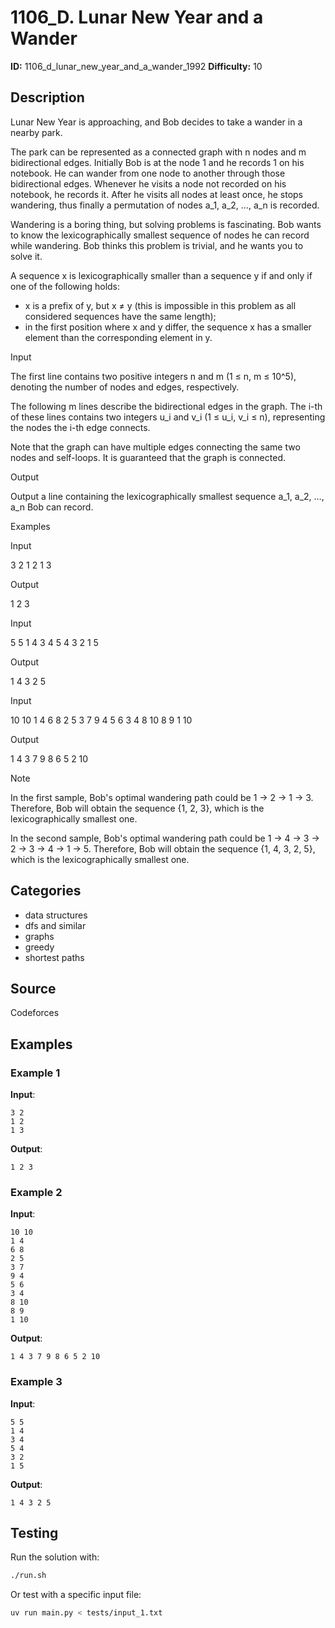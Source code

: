 # 1106_D. Lunar New Year and a Wander

**ID:** 1106_d_lunar_new_year_and_a_wander_1992
**Difficulty:** 10

## Description

Lunar New Year is approaching, and Bob decides to take a wander in a nearby park.

The park can be represented as a connected graph with n nodes and m bidirectional edges. Initially Bob is at the node 1 and he records 1 on his notebook. He can wander from one node to another through those bidirectional edges. Whenever he visits a node not recorded on his notebook, he records it. After he visits all nodes at least once, he stops wandering, thus finally a permutation of nodes a_1, a_2, …, a_n is recorded.

Wandering is a boring thing, but solving problems is fascinating. Bob wants to know the lexicographically smallest sequence of nodes he can record while wandering. Bob thinks this problem is trivial, and he wants you to solve it.

A sequence x is lexicographically smaller than a sequence y if and only if one of the following holds:

  * x is a prefix of y, but x ≠ y (this is impossible in this problem as all considered sequences have the same length);
  * in the first position where x and y differ, the sequence x has a smaller element than the corresponding element in y.

Input

The first line contains two positive integers n and m (1 ≤ n, m ≤ 10^5), denoting the number of nodes and edges, respectively.

The following m lines describe the bidirectional edges in the graph. The i-th of these lines contains two integers u_i and v_i (1 ≤ u_i, v_i ≤ n), representing the nodes the i-th edge connects.

Note that the graph can have multiple edges connecting the same two nodes and self-loops. It is guaranteed that the graph is connected.

Output

Output a line containing the lexicographically smallest sequence a_1, a_2, …, a_n Bob can record.

Examples

Input


3 2
1 2
1 3


Output


1 2 3


Input


5 5
1 4
3 4
5 4
3 2
1 5


Output


1 4 3 2 5


Input


10 10
1 4
6 8
2 5
3 7
9 4
5 6
3 4
8 10
8 9
1 10


Output


1 4 3 7 9 8 6 5 2 10

Note

In the first sample, Bob's optimal wandering path could be 1 → 2 → 1 → 3. Therefore, Bob will obtain the sequence \{1, 2, 3\}, which is the lexicographically smallest one.

In the second sample, Bob's optimal wandering path could be 1 → 4 → 3 → 2 → 3 → 4 → 1 → 5. Therefore, Bob will obtain the sequence \{1, 4, 3, 2, 5\}, which is the lexicographically smallest one.

## Categories

- data structures
- dfs and similar
- graphs
- greedy
- shortest paths

## Source

Codeforces

## Examples

### Example 1

**Input**:
```
3 2
1 2
1 3
```

**Output**:
```
1 2 3
```

### Example 2

**Input**:
```
10 10
1 4
6 8
2 5
3 7
9 4
5 6
3 4
8 10
8 9
1 10
```

**Output**:
```
1 4 3 7 9 8 6 5 2 10
```

### Example 3

**Input**:
```
5 5
1 4
3 4
5 4
3 2
1 5
```

**Output**:
```
1 4 3 2 5
```


## Testing

Run the solution with:

```bash
./run.sh
```

Or test with a specific input file:

```bash
uv run main.py < tests/input_1.txt
```
